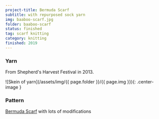 ```yaml
---
project-title: Bermuda Scarf
subtitle: with repurposed sock yarn
img: baaboo-scarf.jpg
folder: baaboo-scarf
status: finished
tag: scarf knitting
category: knitting
finished: 2019
---
```

### Yarn
From Shepherd's Harvest Festival in 2013.


![Skein of yarn](/assets/img/{{ page.folder }}/{{ page.img }}){: .center-image }

### Pattern
[Bermuda Scarf](https://www.ravelry.com/patterns/library/bermuda-scarf) with lots of modifications
